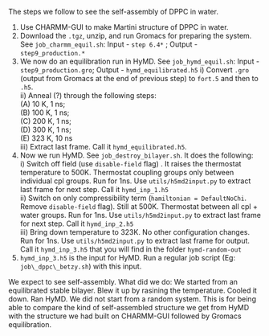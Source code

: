 The steps we follow to see the self-assembly of DPPC in water.
1. Use CHARMM-GUI to make Martini structure of DPPC in water.  
2. Download the `.tgz`, unzip, and run Gromacs for preparing the system. See `job_charmm_equil.sh`: Input - `step 6.4*` ; Output - `step9_production.*`  
3. We now do an equilibration run in HyMD. See `job_hymd_equil.sh`: Input - `step9_production.gro`; Output - `hymd_equilibrated.h5`
   i) Convert `.gro` (output from Gromacs at the end of previous step) to `fort.5` and then to `.h5`.  
   ii) Anneal (?) through the following steps:  
       (A) 10 K, 1 ns;  
       (B) 100 K, 1 ns;  
       (C) 200 K, 1 ns;   
       (D) 300 K, 1 ns;  
       (E) 323 K, 10 ns  
   iii) Extract last frame. Call it `hymd_equilibrated.h5`.  
4. Now we run HyMD. See `job_destroy_bilayer.sh`.  It does the following:\
   i) Switch off field (use `disable-field` flag) . It raises the thermostat temperature to 500K. Thermostat coupling groups only between individual cpl groups. Run for 1ns. Use `utils/h5md2input.py` to extract last frame for next step. Call it `hymd_inp_1.h5`  
   ii) Switch on only compressibility term (`hamiltonian = DefaultNoChi`. Remove `disable-field` flag). Still at 500K. Thermostat between all cpl + water groups. Run for 1ns. Use `utils/h5md2input.py` to extract last frame for next step. Call it `hymd_inp_2.h5`  
   iii) Bring down temperature to 323K. No other configuration changes. Run for 1ns. Use `utils/h5md2input.py` to extract last frame for output. Call it `hymd_inp_3.h5` that you will find in the folder `hymd-random-out`  
5. `hymd_inp_3.h5` is the input for HyMD. Run a regular job script (Eg: `job\_dppc\_betzy.sh`) with this input.

We expect to see self-assembly.
What did we do: We started from an equilibrated stable bilayer. Blew it up by rasining the temperature. Cooled it down. Ran HyMD. We did not start from a random system. This is for being able to compare the kind of self-assembled structure we get from HyMD with the structure we had built on CHARMM-GUI followed by Gromacs equilibration.

